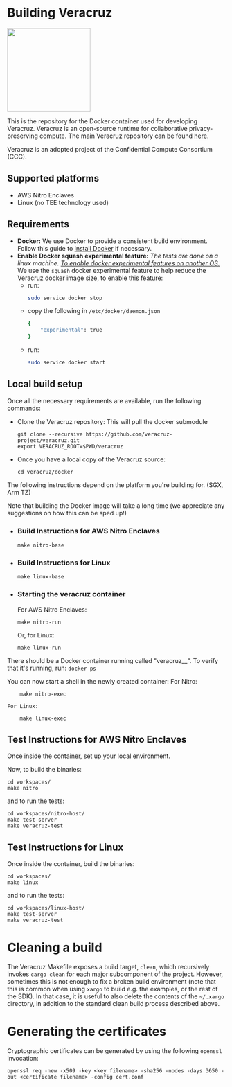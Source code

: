 # Building Veracruz

<img src = "https://confidentialcomputing.io/wp-content/uploads/sites/85/2019/08/cc_consortium-color.svg" width=192>

This is the repository for the Docker container used for developing Veracruz.
Veracruz is an open-source runtime for collaborative privacy-preserving compute.
The main Veracruz repository can be found [here](https://github.com/veracruz-project/veracruz).

Veracruz is an adopted project of the Confidential Compute Consortium (CCC).

## Supported platforms

- AWS Nitro Enclaves
- Linux (no TEE technology used)

## Requirements

- **Docker:** 
We use Docker to provide a consistent build environment.  Follow this guide to [install Docker](https://docs.docker.com/engine/install/) if necessary.
- **Enable Docker squash experimental feature:** *The tests are done on a linux machine. [To enable docker experimental features on another OS.](https://docs.docker.com/engine/reference/commandline/checkpoint_create/)*
We use the `squash` docker experimental feature to help reduce the Veracruz docker image size, to enable this feature:
    - run: 
        ```sh 
        sudo service docker stop
        ```
    - copy the following in `/etc/docker/daemon.json `
        ```sh
        {
            "experimental": true
        }
        ```
    - run:
        ```sh 
        sudo service docker start
        ```

## Local build setup

Once all the necessary requirements are available, run the following commands:
- Clone the Veracruz repository: This will pull the docker submodule

    ```
    git clone --recursive https://github.com/veracruz-project/veracruz.git 
    export VERACRUZ_ROOT=$PWD/veracruz
    ```
- Once you have a local copy of the Veracruz source:

    ```
    cd veracruz/docker
    ```

The following instructions depend on the platform you're building for. (SGX, Arm TZ)

Note that building the Docker image will take a long time (we appreciate any suggestions on how this can be sped up!)

- ### Build Instructions for AWS Nitro Enclaves
    ```
    make nitro-base
    ```

- ### Build Instructions for Linux
    ```
    make linux-base
    ```

- ### Starting the veracruz container
    For AWS Nitro Enclaves:
    ```
    make nitro-run
    ```

    Or, for Linux:
    ```
    make linux-run
    ```

There should be a Docker container running called "veracruz_<PLATFORM>_<USERNAME>". To verify that it's running, run: 
    ```
    docker ps
    ```
    
You can now start a shell in the newly created container:
    For Nitro:
```
    make nitro-exec
```

    For Linux:
```
    make linux-exec
```

## Test Instructions for AWS Nitro Enclaves

Once inside the container, set up your local environment.

Now, to build the binaries:
```
cd workspaces/
make nitro
```

and to run the tests:

```
cd workspaces/nitro-host/
make test-server
make veracruz-test
```

## Test Instructions for Linux

Once inside the container, build the binaries:
```
cd workspaces/
make linux
```

and to run the tests:

```
cd workspaces/linux-host/
make test-server
make veracruz-test
```

# Cleaning a build

The Veracruz Makefile exposes a build target, `clean`, which recursively
invokes `cargo clean` for each major subcomponent of the project.  However,
sometimes this is not enough to fix a broken build environment (note that this
is common when using `xargo` to build e.g. the examples, or the rest of the
SDK).  In that case, it is useful to also delete the contents of the
`~/.xargo` directory, in addition to the standard clean build process described
above.

# Generating the certificates

Cryptographic certificates can be generated by using the following `openssl`
invocation:

```
openssl req -new -x509 -key <key filename> -sha256 -nodes -days 3650 -out <certificate filename> -config cert.conf 
```
